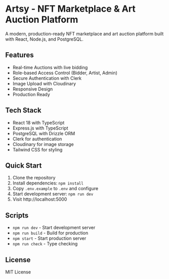 # Artsy - NFT Marketplace & Art Auction Platform

A modern, production-ready NFT marketplace and art auction platform built with React, Node.js, and PostgreSQL.

## Features

- Real-time Auctions with live bidding
- Role-based Access Control (Bidder, Artist, Admin)
- Secure Authentication with Clerk
- Image Upload with Cloudinary
- Responsive Design
- Production Ready

## Tech Stack

- React 18 with TypeScript
- Express.js with TypeScript
- PostgreSQL with Drizzle ORM
- Clerk for authentication
- Cloudinary for image storage
- Tailwind CSS for styling

## Quick Start

1. Clone the repository
2. Install dependencies: `npm install`
3. Copy `.env.example` to `.env` and configure
4. Start development server: `npm run dev`
5. Visit http://localhost:5000

## Scripts

- `npm run dev` - Start development server
- `npm run build` - Build for production
- `npm start` - Start production server
- `npm run check` - Type checking

## License

MIT License
